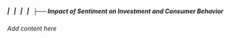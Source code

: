 ##### |   |   |   |   ├── Impact of Sentiment on Investment and Consumer Behavior

*Add content here*
